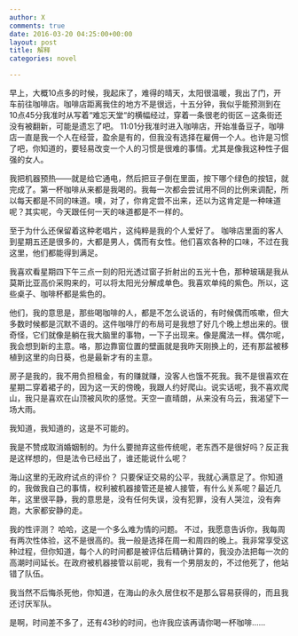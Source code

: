 ```yaml
---
author: X
comments: true
date: 2016-03-20 04:25:00+00:00
layout: post
title: 解释
categories: novel

---
```



早上，大概10点多的时候，我起床了，难得的晴天，太阳很温暖，我出了门，开车前往咖啡店。咖啡店距离我住的地方不是很远，十五分钟，我似乎能预测到在10点45分我准时从写着“难忘天堂“的横幅经过，穿着一条很老的街区－这条街还没有被翻新，可能是遗忘了吧。 11:01分我准时进入咖啡店，开始准备豆子，咖啡店一直是我一个人在经营，盈余是有的，但我没有选择在雇佣一个人。也许是习惯了吧，你知道的，要轻易改变一个人的习惯是很难的事情。尤其是像我这种性子倔强的女人。

我把机器预热——就是给它通电，然后把豆子倒在里面，按下哪个绿色的按钮，就完成了。第一杯咖啡从来都是我喝的。我每一次都会尝试用不同的比例来调配，所以每天都是不同的味道。噢，对了，你肯定尝不出来，还以为这肯定是一种味道呢？其实呢，今天跟任何一天的味道都是不一样的。

至于为什么还保留着这种老唱片，这纯粹是我的个人爱好了。 咖啡店里面的客人到星期五还是很多的，大都是男人，偶而有女性。他们喜欢各种的口味，不过在我这里，他们都能得到满足。

我喜欢看星期四下午三点一刻的阳光透过窗子折射出的五光十色，那种玻璃是我从莫斯比亚高价采购来的，可以将太阳光分解成单色。我喜欢单纯的紫色。所以，这些桌子、咖啡杯都是紫色的。

他们，我的意思是，那些喝咖啡的人，都是不怎么说话的，有时候偶而咳嗽，但大多数时候都是沉默不语的。这件咖啡厅的布局可是我想了好几个晚上想出来的。很奇怪，它们就像是躺在我大脑里的事物，一下子出现来。像是魔法一样。偶尔呢，我会想到新的主意。咯，那边靠窗位置的壁画就是我昨天刚换上的，还有那盆被移植到这里的向日葵，也是最新才有的主意。

房子是我的，我不用负担租金，有的赚就赚，没客人也饿不死我。我不是很喜欢在星期二穿着裙子的，因为这一天的傍晚，我跟人约好爬山。说实话呢，我不喜欢爬山，我只是喜欢在山顶被风吹的感觉。天空一直晴朗，从来没有乌云，我渴望下一场大雨。

我知道，我知道的，这是不可能的。

我是不赞成取消婚姻制的。为什么要抛弃这些传统呢，老东西不是很好吗？反正我是这样想的，但是法令已经出了，谁还能说什么呢？



海山这里的无政府试点的评价？ 只要保证交易的公平，我就心满意足了。你知道的，我做我自己的事情，权利被机器接管还是被人接管，有什么关系呢？最近几年，这里很平静，我的意思是，没有任何失误，没有犯罪，没有人哭泣，没有奔跑，大家都安静的走。

我的性评测？ 哈哈，这是一个多么难为情的问题。 不过，我愿意告诉你，我每周有两次性体验，这不是很高的。我一般是选择在周一和周四的晚上。我非常享受这种过程，但你知道，每个人的时间都是被评估后精确计算的，我没办法把每一次的高潮时间延长。在政府被机器接管以前呢，我有一个男朋友的，不过他死了，他站错了队伍。

 我当然不后悔杀死他，你知道，在海山的永久居住权不是那么容易获得的，而且我还讨厌军队。

是啊，时间差不多了，还有43秒的时间，也许我应该再请你喝一杯咖啡......
